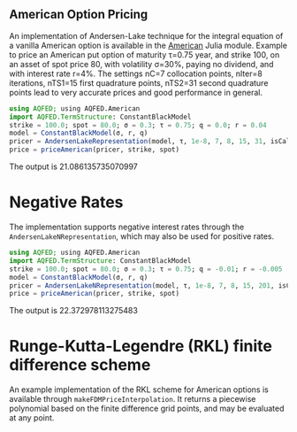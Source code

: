 ## American Option Pricing
An implementation of Andersen-Lake technique for the integral equation of a vanilla American option is available in the [American](https://github.com/jherekhealy/AQFED.jl/tree/master/src/american) Julia module.
Example to price an American put option of maturity τ=0.75 year, and strike 100, on an asset of spot price 80, with volatility σ=30%, paying no dividend, and with interest rate r=4%. The settings nC=7 collocation points, nIter=8 iterations, nTS1=15 first quadrature points, nTS2=31 second quadrature points lead to very accurate prices and good performance in general.

```julia
using AQFED; using AQFED.American
import AQFED.TermStructure: ConstantBlackModel
strike = 100.0; spot = 80.0; σ = 0.3; τ = 0.75; q = 0.0; r = 0.04
model = ConstantBlackModel(σ, r, q)
pricer = AndersenLakeRepresentation(model, τ, 1e-8, 7, 8, 15, 31, isCall=false)
price = priceAmerican(pricer, strike, spot)
```
The output is 21.086135735070997

# Negative Rates
The implementation supports negative interest rates through the `AndersenLakeNRepresentation`, which may also be used for positive rates.

```julia
using AQFED; using AQFED.American
import AQFED.TermStructure: ConstantBlackModel
strike = 100.0; spot = 80.0; σ = 0.3; τ = 0.75; q = -0.01; r = -0.005
model = ConstantBlackModel(σ, r, q)
pricer = AndersenLakeNRepresentation(model, τ, 1e-8, 7, 8, 15, 201, isCall=false)
price = priceAmerican(pricer, strike, spot)
```
The output is 22.372978113275483

# Runge-Kutta-Legendre (RKL) finite difference scheme
An example implementation of the RKL scheme for American options is available through `makeFDMPriceInterpolation`.
It returns a piecewise polynomial based on the finite difference grid points, and may be evaluated at any point.